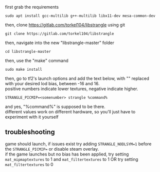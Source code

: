 first grab the requirements<br>
```
sudo apt install gcc-multilib g++-multilib libx11-dev mesa-common-dev
```
then, clone https://gitlab.com/torkel104/libstrangle using git<br>
```
git clone https://gitlab.com/torkel104/libstrangle
```
then, navigate into the new "libstrangle-master" folder<br>
```
cd libstrangle-master
```
then, use the "make" command<br>
```
sudo make install
```
then, go to tf2's launch options and add the text below, with "<somenumber>" replaced with your desired lod bias, between -16 and 16.<br> positive numbers indicate lower textures, negative indicate higher.<br>
```
STRANGLE_PICMIP=<somenumber> strangle %command%
```
and yes, "%command%" is supposed to be there.<br>
different values work on different hardware, so you'll just have to experiment with it yourself<br>

<h2>troubleshooting</h2>

game should launch, if issues exist try adding `STRANGLE_NODLSYM=1` before the `STRANGLE_PICMIP=` or disable steam overlay.<br>
if the game launches but no bias has been applied, try setting `mat_mipmaptextures` to 1 and `mat_filtertextures` to 1 OR try setting `mat_filtertextures` to 0
